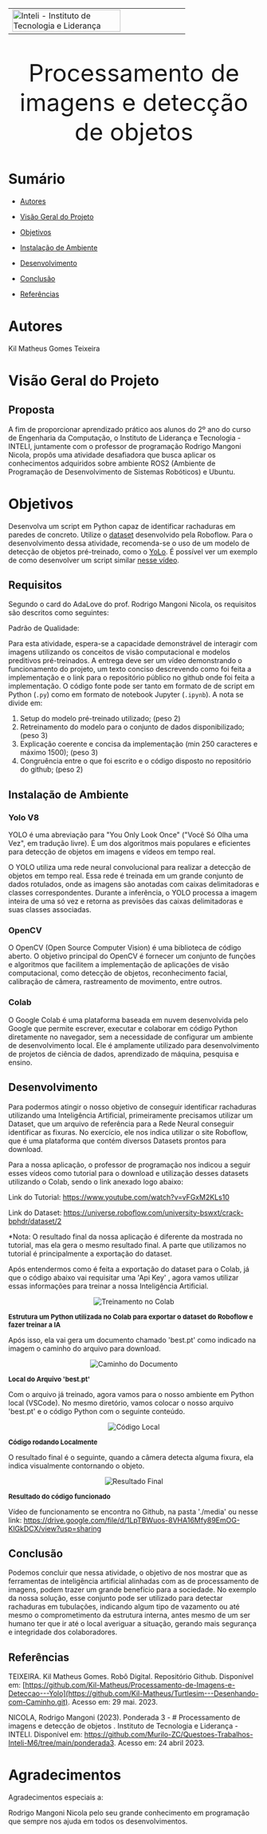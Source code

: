 <table>

<tr>

</td>

  

<td><a  href= "https://www.inteli.edu.br/"><img  src="https://www.inteli.edu.br/wp-content/uploads/2021/08/20172028/marca_1-2.png"  alt="Inteli - Instituto de Tecnologia e Liderança"  border="0"  width="80%"></a>

</td>

</tr>

</table>

  

<font  size="20"><center>

Processamento de imagens e detecção de objetos

</center></font>

  

# **Sumário**

  

- [Autores](#autores)


- [Visão Geral do Projeto](#visão-geral-do-projeto)


- [Objetivos](#objetivos)
  

- [Instalação de Ambiente](#instalação-de-ambiente)


- [Desenvolvimento](#desenvolvimento)
  

- [Conclusão](#conclusão)

  
- [Referências](#referências)

  

# Autores

  

Kil Matheus Gomes Teixeira

  

# Visão Geral do Projeto

## Proposta

A fim de proporcionar aprendizado prático aos alunos do 2º ano do curso de Engenharia da Computação, o Instituto de Liderança e Tecnologia - INTELI, juntamente com o professor de programação Rodrigo Mangoni Nicola, propôs uma atividade desafiadora que busca aplicar os conhecimentos adquiridos sobre ambiente ROS2 (Ambiente de Programação de Desenvolvimento de Sistemas Robóticos) e Ubuntu.

# Objetivos

Desenvolva um script em Python capaz de identificar rachaduras em paredes de concreto. Utilize o [dataset](https://universe.roboflow.com/university-bswxt/crack-bphdr/dataset/2) desenvolvido pela Roboflow. Para o desenvolvimento dessa atividade, recomenda-se o uso de um modelo de detecção de objetos pré-treinado, como o [YoLo](https://github.com/ultralytics/ultralytics). É possível ver um exemplo de como desenvolver um script similar [nesse vídeo](https://www.youtube.com/watch?v=vFGxM2KLs10).

## Requisitos

Segundo o card do AdaLove do prof. Rodrigo Mangoni Nicola, os requisitos são descritos como seguintes:

Padrão de Qualidade:

Para esta atividade, espera-se a capacidade demonstrável de interagir com imagens utilizando os conceitos de visão computacional e modelos preditivos pré-treinados. A entrega deve ser um vídeo demonstrando o funcionamento do projeto, um texto conciso descrevendo como foi feita a implementação e o link para o repositório público no github onde foi feita a implementação. O código fonte pode ser tanto em formato de de script em Python (`.py`) como em formato de notebook Jupyter (`.ipynb`). A nota se divide em:

1.  Setup do modelo pré-treinado utilizado; (peso 2)
2.  Retreinamento do modelo para o conjunto de dados disponibilizado; (peso 3)
3.  Explicação coerente e concisa da implementação (min 250 caracteres e máximo 1500); (peso 3)
4.  Congruência entre o que foi escrito e o código disposto no repositório do github; (peso 2)

## Instalação de Ambiente

### Yolo V8

YOLO é uma abreviação para "You Only Look Once" ("Você Só Olha uma Vez", em tradução livre). É um dos algoritmos mais populares e eficientes para detecção de objetos em imagens e vídeos em tempo real.

O YOLO utiliza uma rede neural convolucional para realizar a detecção de objetos em tempo real. Essa rede é treinada em um grande conjunto de dados rotulados, onde as imagens são anotadas com caixas delimitadoras e classes correspondentes. Durante a inferência, o YOLO processa a imagem inteira de uma só vez e retorna as previsões das caixas delimitadoras e suas classes associadas.

### OpenCV

O OpenCV (Open Source Computer Vision) é uma biblioteca de código aberto. O objetivo principal do OpenCV é fornecer um conjunto de funções e algoritmos que facilitem a implementação de aplicações de visão computacional, como detecção de objetos, reconhecimento facial, calibração de câmera, rastreamento de movimento, entre outros.

### Colab

O Google Colab é uma plataforma baseada em nuvem desenvolvida pelo Google que permite escrever, executar e colaborar em código Python diretamente no navegador, sem a necessidade de configurar um ambiente de desenvolvimento local. Ele é amplamente utilizado para desenvolvimento de projetos de ciência de dados, aprendizado de máquina, pesquisa e ensino.

## Desenvolvimento

Para podermos atingir o nosso objetivo de conseguir identificar rachaduras utilizando uma Inteligência Artificial, primeiramente precisamos utilizar um Dataset, que um arquivo de referência para a Rede Neural conseguir identificar as fixuras. 
No exercício, ele nos indica utilizar o site Roboflow, que é uma plataforma que contém diversos Datasets prontos para download.

Para a nossa aplicação, o professor de programação nos indicou a seguir esses vídeos como tutorial para o download e utilização desses datasets utilizando o Colab, sendo o link anexado logo abaixo:

Link do Tutorial:
https://www.youtube.com/watch?v=vFGxM2KLs10

Link do Dataset:
https://universe.roboflow.com/university-bswxt/crack-bphdr/dataset/2

*Nota: O resultado final da nossa aplicação é diferente da mostrada no tutorial, mas ela gera o mesmo resultado final. A parte que utilizamos no tutorial é principalmente a exportação do  dataset.

Após entendermos como é feita a exportação do dataset para o Colab, já que o código abaixo vai requisitar uma 'Api Key' , agora vamos utilizar essas informações para treinar a nossa Inteligência Artificial.

<center>
<img  src="img\colab_training.png"  alt="Treinamento no Colab"  />
</center>

**<font  size=2> Estrutura um Python utilizada no Colab para exportar o dataset do Roboflow e fazer treinar a IA </font>**

Após isso, ela vai gera um documento chamado 'best.pt' como indicado na imagem o caminho do arquivo para download.

<center>
<img  src="img\last_training.png"  alt="Caminho do Documento"  />
</center>

**<font  size=2> Local do Arquivo 'best.pt' </font>**

Com o arquivo já treinado, agora vamos para o nosso ambiente em Python local (VSCode). No mesmo diretório, vamos colocar o nosso arquivo 'best.pt' e o código Python com o seguinte conteúdo.

<center>
<img  src="img\local_python.png"  alt="Código Local"  />
</center>

**<font  size=2> Código rodando Localmente</font>**

O resultado final é o seguinte, quando a câmera detecta alguma fixura, ela indica visualmente contornando o objeto.

<center>
<img  src="img\result.png"  alt="Resultado Final"  />
</center>

**<font  size=2> Resultado do código funcionado</font>**

Vídeo de funcionamento se encontra no Github, na pasta './media' ou nesse link:
https://drive.google.com/file/d/1LpTBWuos-8VHA16Mfy89EmOG-KlGkDCX/view?usp=sharing


## Conclusão

Podemos concluir que nessa atividade, o objetivo de nos mostrar que as ferramentas de inteligência artificial alinhadas com as de processamento de imagens, podem trazer um grande benefício para a sociedade. No exemplo da nossa solução, esse conjunto pode ser utilizado para detectar rachaduras em tubulações, indicando algum tipo de vazamento ou até  mesmo o comprometimento da estrutura interna, antes mesmo de um ser humano ter que ir até o local averiguar a situação, gerando mais segurança e integridade dos colaboradores.

## Referências

TEIXEIRA. Kil Matheus Gomes. Robô Digital. Repositório Github. Disponível em: [https://github.com/Kil-Matheus/Processamento-de-Imagens-e-Deteccao---Yolo](https://github.com/Kil-Matheus/Turtlesim---Desenhando-com-Caminho.git). Acesso em: 29 mai. 2023.

NICOLA,  Rodrigo Mangoni (2023). Ponderada 3 - # Processamento de imagens e detecção de objetos . Instituto de Tecnologia e Liderança - INTELI. Disponível em: https://github.com/Murilo-ZC/Questoes-Trabalhos-Inteli-M6/tree/main/ponderada3. Acesso em: 24 abril 2023. 

# Agradecimentos

Agradecimentos especiais a:

 Rodrigo Mangoni Nicola pelo seu grande conhecimento em programação que sempre nos ajuda em todos os desenvolvimentos.